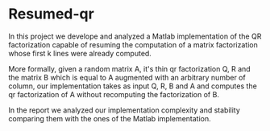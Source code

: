 # Resumed-qr
In this project we develope and analyzed a Matlab implementation of the QR factorization capable of resuming the computation of a matrix factorization whose first k lines were already computed.

More formally, given a random matrix A, it's thin qr factorization Q, R and the matrix B which is equal to A augmented with an arbitrary number of column, our implementation takes as input Q, R, B and A and computes the qr factorization of A without recomputing the factorization of B.

In the report we analyzed our implementation complexity and stability comparing them with the ones of the Matlab implementation. 
